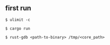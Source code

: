## first run

```
$ ulimit -c
```

```
$ cargo run
```

```
$ rust-gdb <path-to-binary> /tmp/<core_path>
```
